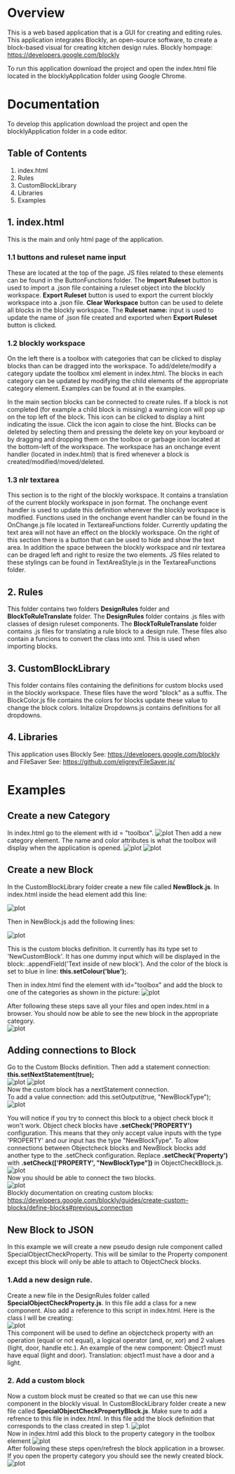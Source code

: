 # Overview
This is a web based application that is a GUI for creating and editing rules. This application integrates Blockly, an open-source software, to create a block-based visual for creating kitchen design rules. Blockly hompage: https://developers.google.com/blockly

To run this application download the project and open the index.html file located in the blocklyApplication folder using Google Chrome.

# Documentation
To develop this application download the project and open the blocklyApplication folder in a code editor.

## Table of Contents
1. index.html
2. Rules
3. CustomBlockLibrary
4. Libraries
5. Examples

## 1. index.html
This is the main and only html page of the application.
### 1.1 buttons and ruleset name input
These are located at the top of the page. JS files related to these elements can be found in the ButtonFunctions folder. The **Import Ruleset** button is used to import a .json file containing a ruleset object into the blockly workspace. **Export Ruleset** button is used to export the current blockly workspace into a .json file. **Clear Workspace** button can be used to delete all blocks in the blockly workspace. The **Ruleset name:** input is used to update the name of .json file created and exported when **Export Ruleset** button is clicked.

### 1.2 blockly workspace
On the left there is a toolbox with categories that can be clicked to display blocks than can be dragged into the workspace. To add/delete/modify a category update the toolbox xml element in index.html. The blocks in each category can be updated by modifying the child elements of the appropriate category element. Examples can be found at in the examples.

In the main section blocks can be connected to create rules. If a block is not completed (for example a child block is missing) a warning icon will pop up on the top left of the block. This icon can be clicked to display a hint indicating the issue. Click the icon again to close the hint. Blocks can be deleted by selecting them and pressing the delete key on your keyboard or by dragging and dropping them on the toolbox or garbage icon located at the bottom-left of the workspace. The workspace has an onchange event handler (located in index.html) that is fired whenever a block is created/modified/moved/deleted.

### 1.3 nlr textarea
This section is to the right of the blockly workspace. It contains a translation of the current blockly workspace in json format. The onchange event handler is used to update this definition whenever the blockly workspace is modified. Functions used in the onchange event handler can be found in the OnChange.js file located in TextareaFunctions folder. Currently updating the text area will not have an effect on the blockly workspace. On the right of this section there is a button that can be used to hide and show the text area. In addition the space between the blockly workspace and nlr textarea can be draged left and right to resize the two elements. JS files related to these stylings can be found in TextAreaStyle.js in the TextareaFunctions folder.


## 2. Rules
This folder contains two folders **DesignRules** folder and **BlockToRuleTranslate** folder. The **DesignRules** folder contains .js files with classes of design ruleset components. The **BlockToRuleTranslate** folder contains .js files for translating a rule block to a design rule. These files also contain a funcions to convert the class into xml. This is used when importing blocks.

## 3. CustomBlockLibrary
This folder contains files containing the definitions for custom blocks used in the blockly workspace. These files have the word "block" as a suffix. The BlockColor.js file contains the colors for blocks update these value to change the block colors. Initalize Dropdowns.js contains definitions for all dropdowns.

## 4. Libraries
This application uses Blockly See: https://developers.google.com/blockly and FileSaver See: https://github.com/eligrey/FileSaver.js/

# Examples
## Create a new Category
In index.html go to the element with id = "toolbox".
![plot](./Images/BlocklyApplicationCategory.PNG)
Then add a new category element. The name and color attributes is what the toolbox will display when the application is opened.
![plot](./Images/AddedNewCategory.PNG) ![plot](./Images/ToolboxUpdated.PNG)

## Create a new Block
In the CustomBlockLibrary folder create a new file called **NewBlock.js**. In index.html inside the head element add this line:
<script src="CustomBlockLibrary/NewBlock.js"></script>
![plot](./Images/newCustomBlock1.PNG)

Then in NewBlock.js add the following lines: 

![plot](./Images/newCustomBlock2.PNG)

This is the custom blocks definition. It currently has its type set to 'NewCustomBlock'. It has one dummy input which will be displayed in the block: .appendField('Text inside of new block'). And the color of the block is set to blue in line: **this.setColour('blue');**.

Then in index.html find the element with id="toolbox" and add the block to one of the categories as shown in the picture:
![plot](./Images/newCustomBlock3.PNG)

After following these steps save all your files and open index.html in a browser. You should now be able to see the new block in the appropriate category.<br>
![plot](./Images/newCustomBlock4.PNG)

## Adding connections to Block
Go to the Custom Blocks definition. Then add a statement connection: **this.setNextStatement(true);**<br>
![plot](./Images/Connections1.PNG) ![plot](./Images/Connections2.PNG)<br>
Now the custom block has a nextStatement connection. 
<br>
To add a value connection: add this.setOutput(true, "NewBlockType");<br>
![plot](./Images/Connections3.PNG)

You will notice if you try to connect this block to a object check block it won't work. Object check blocks have **.setCheck('PROPERTY')** configuration. This means that they only accept value inputs with the type 'PROPERTY' and our input has the type "NewBlockType". To allow connections between Objectcheck blocks and NewBlock blocks add another type to the .setCheck configuration. Replace **.setCheck('Property')** with **.setCheck(['PROPERTY', "NewBlockType"])** in ObjectCheckBlock.js.
![plot](./Images/Connections4.PNG) <br>
Now you should be able to connect the two blocks.<br>
![plot](./Images/Connections5.PNG)<br>
Blockly documentation on creating custom blocks: https://developers.google.com/blockly/guides/create-custom-blocks/define-blocks#previous_connection 

## New Block to JSON
In this example we will create a new pseudo design rule component called SpecialObjectCheckProperty. This will be similar to the Property component except this block will only be able to attach to ObjectCheck blocks.
### 1.Add a new design rule.
Create a new file in the DesignRules folder called **SpecialObjectCheckProperty.js**. In this file add a class for a new component. Also add a reference to this script in index.html. Here is the class I will be creating: <br>
![plot](./Images/BlockToJson1.PNG)<br>
This component will be used to define an objectcheck property with an operation (equal or not equal), a logical operator (and, or, xor) and 2 values (light, door, handle etc.).
An example of the new component: Object1 must have equal (light and door). Translation: object1 must have a door and a light.

### 2. Add a custom block
Now a custom block must be created so that we can use this new component in the blockly visual.
In CustomBlockLibrary folder create a new file called **SpecialObjectCheckPropertyBlock.js**. Make sure to add a refrence to this file in index.html.
In this file add the block definition that corresponds to the class created in step 1.
![plot](./Images/BlockToJson2.PNG)<br>
Now in index.html add this block to the property category in the toolbox element
![plot](./Images/BlockToJson3.PNG)<br>
After following these steps open/refresh the block application in a browser. If you open the property category you should see the newly created block.<br>
![plot](./Images/BlockToJson4.PNG)<br>




